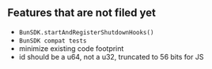 ## Features that are not filed yet

- `BunSDK.startAndRegisterShutdownHooks()`
- `BunSDK compat tests`
- minimize existing code footprint
- id should be a u64, not a u32, truncated to 56 bits for JS
